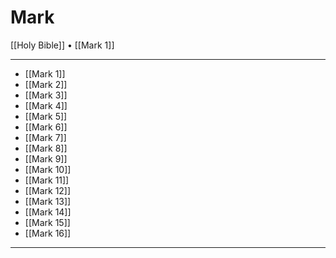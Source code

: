 # Mark

[[Holy Bible]] • [[Mark 1]]

---

- [[Mark 1]]
- [[Mark 2]]
- [[Mark 3]]
- [[Mark 4]]
- [[Mark 5]]
- [[Mark 6]]
- [[Mark 7]]
- [[Mark 8]]
- [[Mark 9]]
- [[Mark 10]]
- [[Mark 11]]
- [[Mark 12]]
- [[Mark 13]]
- [[Mark 14]]
- [[Mark 15]]
- [[Mark 16]]

---
